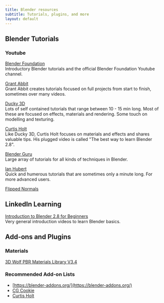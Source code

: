 ```yaml
---
title: Blender resources
subtitle: Tutorials, plugins, and more
layout: default
---
```

## Blender Tutorials

### Youtube

[Blender Foundation](https://www.youtube.com/playlist?list=PLa1F2ddGya_-UvuAqHAksYnB0qL9yWDO6)  
Introductory Blender tutorials and the official Blender Foundation Youtube channel.

[Grant Abbit](https://www.youtube.com/channel/UCZFUrFoqvqlN8seaAeEwjlw)  
Grant Abbit creates tutorials focused on full projects from start to finish, sometimes over many videos.

[Ducky 3D](https://www.youtube.com/channel/UCuNhGhbemBkdflZ1FGJ0lUQ/videos)  
Lots of self contained tutorials that range between 10 - 15 min long. Most of these are focused on effects, materials and rendering. Some touch on modelling and texturing.

[Curtis Holt](https://www.youtube.com/channel/UCzghqpGuEmk4YdVewxA79GA/videos)  
Like Ducky 3D, Curtis Holt focuses on materials and effects and shares valuable tips. His plugged video is called "The best way to learn Blender 2.8".

[Blender Guru](https://www.youtube.com/user/AndrewPPrice/videos)  
Large array of tutorials for all kinds of techniques in Blender.

[Ian Hubert](https://www.youtube.com/user/mrdodobird/videos)  
Quick and humerous tutorials that are sometimes only a minute long. For more advanced users.

[Flipped Normals](https://www.youtube.com/user/FlippedNormalsTuts/playlists)


## LinkedIn Learning

[Introduction to Blender 2.8 for Beginners](https://www.linkedin.com/learning/blender-2-8-essential-training-2/introducing-blender-2-8-for-beginners)  
Very general introduction videos to learn Blender basics.

## Add-ons and Plugins

### Materials

[3D Wolf PBR Materials Library V3.4](https://3d-wolf.com/products/materials.html)

### Recommended Add-on Lists

- [https://blender-addons.org/](https://blender-addons.org/)
- [CG Cookie](https://cgcookie.com/articles/the-top-10-modeling-addons-for-blender-2-8)
- [Curtis Holt](https://www.youtube.com/watch?v=aTDF94CU5wc)